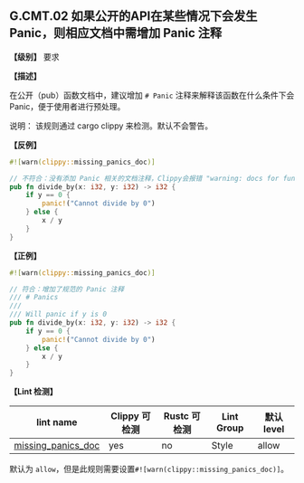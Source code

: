 ## G.CMT.02  如果公开的API在某些情况下会发生Panic，则相应文档中需增加 Panic 注释

**【级别】** 要求

**【描述】**

在公开（pub）函数文档中，建议增加 `# Panic` 注释来解释该函数在什么条件下会 Panic，便于使用者进行预处理。

说明： 该规则通过 cargo clippy 来检测。默认不会警告。

**【反例】**

```rust
#![warn(clippy::missing_panics_doc)]

// 不符合：没有添加 Panic 相关的文档注释，Clippy会报错 "warning: docs for function which may panic missing `# Panics` section"。
pub fn divide_by(x: i32, y: i32) -> i32 {
    if y == 0 {
        panic!("Cannot divide by 0")
    } else {
        x / y
    }
}
```

**【正例】**

```rust
#![warn(clippy::missing_panics_doc)]

// 符合：增加了规范的 Panic 注释
/// # Panics
///
/// Will panic if y is 0
pub fn divide_by(x: i32, y: i32) -> i32 {
    if y == 0 {
        panic!("Cannot divide by 0")
    } else {
        x / y
    }
}
```

**【Lint 检测】**

| lint name                                                                                          | Clippy 可检测 | Rustc 可检测 | Lint Group | 默认 level |
| -------------------------------------------------------------------------------------------------- | ------------- | ------------ | ---------- | ---------- |
| [missing_panics_doc](https://rust-lang.github.io/rust-clippy/master/index.html#missing_panics_doc) | yes           | no           | Style      | allow      |

默认为 `allow`，但是此规则需要设置`#![warn(clippy::missing_panics_doc)]`。